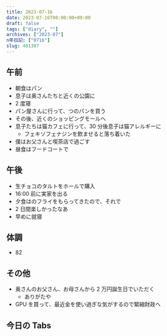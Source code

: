 ```yaml
---
title: 2023-07-16
date: 2023-07-16T00:00:00+09:00
draft: false
tags: ["diary", ""]
archives: ["2023-07"]
n年日記: ["0716"]
slug: 401307
---
```


## 午前

- 朝食はパン
- 息子は奥さんたちと近くの公園に
- 2 度寝
- パン屋さんに行って、つのパンを買う
- その後、近くのショッピングモールへ
- 息子たちは猫カフェに行って、30 分後息子は猫アレルギーに
  - フェキソフェナジンを飲ませると落ち着いた
- 僕はお父さんと喫茶店で過ごす
- 昼食はフードコートで

## 午後

- 生チョコのタルトをホールで購入
- 16:00 前に実家を出る
- 夕食はのフライをもらってきたので、それで
- 2 日間楽しかったなあ
- 早めに就寝

## 体調

- 82

## その他

- 奥さんのお父さん、お母さんから 2 万円誕生日でいただく
  - ありがたや
- GPU を買って、最近金を使い過ぎな気がするので緊縮財政へ

## 今日の Tabs
